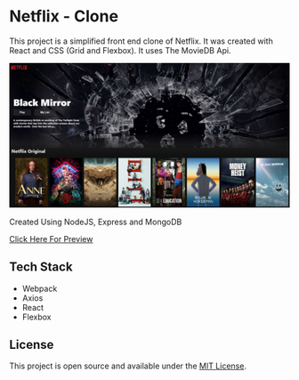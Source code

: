 # Netflix - Clone

This project is a simplified front end clone of Netflix. It was created with React and CSS (Grid and Flexbox). It uses The MovieDB Api.

![example-site](https://raw.githubusercontent.com/superneutrino8/netlfix-clone/master/src/NetflixClone.jpg)

Created Using NodeJS, Express and MongoDB

[Click Here For Preview](https://netflix-clone-b01d5.web.app/)

## Tech Stack

- Webpack 
- Axios
- React
- Flexbox


## License

This project is open source and available under the [MIT License](LICENSE.md).
